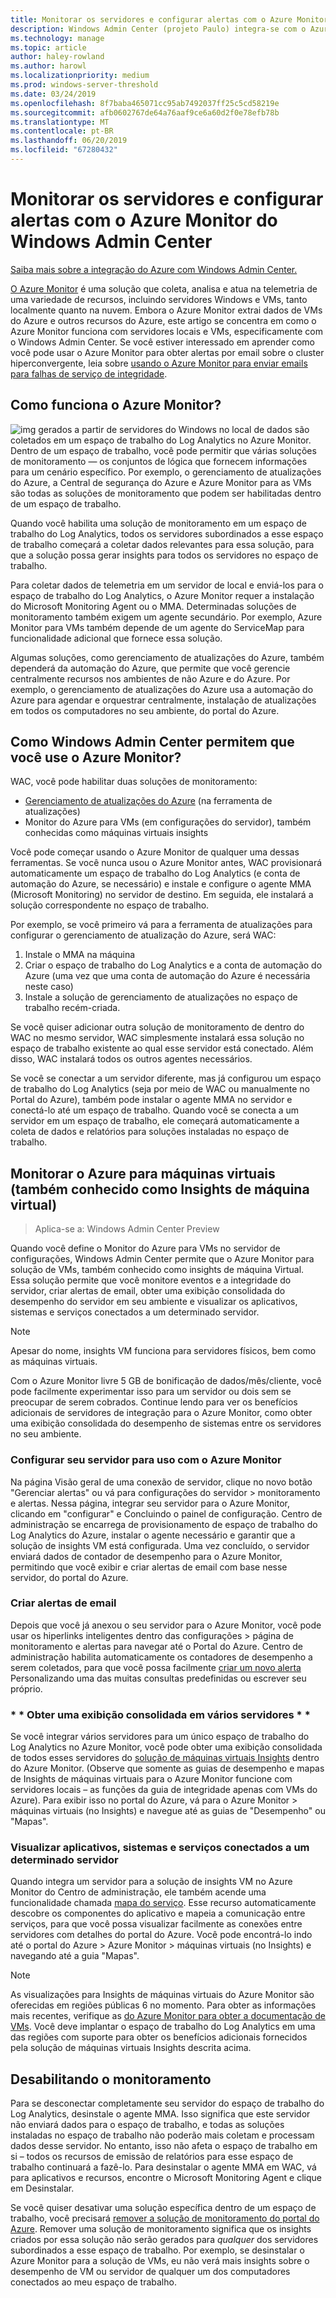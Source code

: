 ```yaml
---
title: Monitorar os servidores e configurar alertas com o Azure Monitor do Windows Admin Center
description: Windows Admin Center (projeto Paulo) integra-se com o Azure Monitor
ms.technology: manage
ms.topic: article
author: haley-rowland
ms.author: harowl
ms.localizationpriority: medium
ms.prod: windows-server-threshold
ms.date: 03/24/2019
ms.openlocfilehash: 8f7baba465071cc95ab7492037ff25c5cd58219e
ms.sourcegitcommit: afb0602767de64a76aaf9ce6a60d2f0e78efb78b
ms.translationtype: MT
ms.contentlocale: pt-BR
ms.lasthandoff: 06/20/2019
ms.locfileid: "67280432"
---
```

# <a name="monitor-servers-and-configure-alerts-with-azure-monitor-from-windows-admin-center"></a>Monitorar os servidores e configurar alertas com o Azure Monitor do Windows Admin Center

[Saiba mais sobre a integração do Azure com Windows Admin Center.](../plan/azure-integration-options.md)

[O Azure Monitor](https://docs.microsoft.com/azure/azure-monitor/overview) é uma solução que coleta, analisa e atua na telemetria de uma variedade de recursos, incluindo servidores Windows e VMs, tanto localmente quanto na nuvem. Embora o Azure Monitor extrai dados de VMs do Azure e outros recursos do Azure, este artigo se concentra em como o Azure Monitor funciona com servidores locais e VMs, especificamente com o Windows Admin Center. Se você estiver interessado em aprender como você pode usar o Azure Monitor para obter alertas por email sobre o cluster hiperconvergente, leia sobre [usando o Azure Monitor para enviar emails para falhas de serviço de integridade](https://docs.microsoft.com/windows-server/storage/storage-spaces/configure-azure-monitor).

## <a name="how-does-azure-monitor-work"></a>Como funciona o Azure Monitor?
![img](../media/azure-monitor-diagram.png) gerados a partir de servidores do Windows no local de dados são coletados em um espaço de trabalho do Log Analytics no Azure Monitor. Dentro de um espaço de trabalho, você pode permitir que várias soluções de monitoramento — os conjuntos de lógica que fornecem informações para um cenário específico. Por exemplo, o gerenciamento de atualizações do Azure, a Central de segurança do Azure e Azure Monitor para as VMs são todas as soluções de monitoramento que podem ser habilitadas dentro de um espaço de trabalho. 

Quando você habilita uma solução de monitoramento em um espaço de trabalho do Log Analytics, todos os servidores subordinados a esse espaço de trabalho começará a coletar dados relevantes para essa solução, para que a solução possa gerar insights para todos os servidores no espaço de trabalho. 

Para coletar dados de telemetria em um servidor de local e enviá-los para o espaço de trabalho do Log Analytics, o Azure Monitor requer a instalação do Microsoft Monitoring Agent ou o MMA. Determinadas soluções de monitoramento também exigem um agente secundário. Por exemplo, Azure Monitor para VMs também depende de um agente do ServiceMap para funcionalidade adicional que fornece essa solução. 

Algumas soluções, como gerenciamento de atualizações do Azure, também dependerá da automação do Azure, que permite que você gerencie centralmente recursos nos ambientes de não Azure e do Azure. Por exemplo, o gerenciamento de atualizações do Azure usa a automação do Azure para agendar e orquestrar centralmente, instalação de atualizações em todos os computadores no seu ambiente, do portal do Azure.


## <a name="how-does-windows-admin-center-enable-you-to-use-azure-monitor"></a>Como Windows Admin Center permitem que você use o Azure Monitor?

WAC, você pode habilitar duas soluções de monitoramento:

- [Gerenciamento de atualizações do Azure](azure-update-management.md) (na ferramenta de atualizações)
- Monitor do Azure para VMs (em configurações do servidor), também conhecidas como máquinas virtuais insights

Você pode começar usando o Azure Monitor de qualquer uma dessas ferramentas. Se você nunca usou o Azure Monitor antes, WAC provisionará automaticamente um espaço de trabalho do Log Analytics (e conta de automação do Azure, se necessário) e instale e configure o agente MMA (Microsoft Monitoring) no servidor de destino. Em seguida, ele instalará a solução correspondente no espaço de trabalho. 

Por exemplo, se você primeiro vá para a ferramenta de atualizações para configurar o gerenciamento de atualização do Azure, será WAC:

1. Instale o MMA na máquina
2. Criar o espaço de trabalho do Log Analytics e a conta de automação do Azure (uma vez que uma conta de automação do Azure é necessária neste caso)
3. Instale a solução de gerenciamento de atualizações no espaço de trabalho recém-criada.

Se você quiser adicionar outra solução de monitoramento de dentro do WAC no mesmo servidor, WAC simplesmente instalará essa solução no espaço de trabalho existente ao qual esse servidor está conectado. Além disso, WAC instalará todos os outros agentes necessários.

Se você se conectar a um servidor diferente, mas já configurou um espaço de trabalho do Log Analytics (seja por meio de WAC ou manualmente no Portal do Azure), também pode instalar o agente MMA no servidor e conectá-lo até um espaço de trabalho. Quando você se conecta a um servidor em um espaço de trabalho, ele começará automaticamente a coleta de dados e relatórios para soluções instaladas no espaço de trabalho.

## <a name="azure-monitor-for-virtual-machines-aka-virtual-machine-insights"></a>Monitorar o Azure para máquinas virtuais (também conhecido como Insights de máquina virtual)
>Aplica-se a: Windows Admin Center Preview

Quando você define o Monitor do Azure para VMs no servidor de configurações, Windows Admin Center permite que o Azure Monitor para solução de VMs, também conhecido como insights de máquina Virtual. Essa solução permite que você monitore eventos e a integridade do servidor, criar alertas de email, obter uma exibição consolidada do desempenho do servidor em seu ambiente e visualizar os aplicativos, sistemas e serviços conectados a um determinado servidor.

> [!NOTE]
> Apesar do nome, insights VM funciona para servidores físicos, bem como as máquinas virtuais.

Com o Azure Monitor livre 5 GB de bonificação de dados/mês/cliente, você pode facilmente experimentar isso para um servidor ou dois sem se preocupar de serem cobrados. Continue lendo para ver os benefícios adicionais de servidores de integração para o Azure Monitor, como obter uma exibição consolidada do desempenho de sistemas entre os servidores no seu ambiente.

### <a name="set-up-your-server-for-use-with-azure-monitor"></a>**Configurar seu servidor para uso com o Azure Monitor**

Na página Visão geral de uma conexão de servidor, clique no novo botão "Gerenciar alertas" ou vá para configurações do servidor > monitoramento e alertas. Nessa página, integrar seu servidor para o Azure Monitor, clicando em "configurar" e Concluindo o painel de configuração. Centro de administração se encarrega de provisionamento de espaço de trabalho do Log Analytics do Azure, instalar o agente necessário e garantir que a solução de insights VM está configurada. Uma vez concluído, o servidor enviará dados de contador de desempenho para o Azure Monitor, permitindo que você exibir e criar alertas de email com base nesse servidor, do portal do Azure.

### <a name="create-email-alerts"></a>**Criar alertas de email**

Depois que você já anexou o seu servidor para o Azure Monitor, você pode usar os hiperlinks inteligentes dentro das configurações > página de monitoramento e alertas para navegar até o Portal do Azure. Centro de administração habilita automaticamente os contadores de desempenho a serem coletados, para que você possa facilmente [criar um novo alerta](https://docs.microsoft.com/azure/azure-monitor/platform/alerts-log) Personalizando uma das muitas consultas predefinidas ou escrever seu próprio.

### <a name="get-a-consolidated-view-across-multiple-servers-"></a>\* * Obter uma exibição consolidada em vários servidores * *

Se você integrar vários servidores para um único espaço de trabalho do Log Analytics no Azure Monitor, você pode obter uma exibição consolidada de todos esses servidores do [solução de máquinas virtuais Insights](https://docs.microsoft.com/azure/azure-monitor/insights/vminsights-overview) dentro do Azure Monitor.  (Observe que somente as guias de desempenho e mapas de Insights de máquinas virtuais para o Azure Monitor funcione com servidores locais – as funções da guia de integridade apenas com VMs do Azure). Para exibir isso no portal do Azure, vá para o Azure Monitor > máquinas virtuais (no Insights) e navegue até as guias de "Desempenho" ou "Mapas".

### <a name="visualize-apps-systems-and-services-connected-to-a-given-server"></a>**Visualizar aplicativos, sistemas e serviços conectados a um determinado servidor**

Quando integra um servidor para a solução de insights VM no Azure Monitor do Centro de administração, ele também acende uma funcionalidade chamada [mapa do serviço](https://docs.microsoft.com/azure/azure-monitor/insights/service-map). Esse recurso automaticamente descobre os componentes do aplicativo e mapeia a comunicação entre serviços, para que você possa visualizar facilmente as conexões entre servidores com detalhes do portal do Azure. Você pode encontrá-lo indo até o portal do Azure > Azure Monitor > máquinas virtuais (no Insights) e navegando até a guia "Mapas".

> [!NOTE]
> As visualizações para Insights de máquinas virtuais do Azure Monitor são oferecidas em regiões públicas 6 no momento.  Para obter as informações mais recentes, verifique as [do Azure Monitor para obter a documentação de VMs](https://docs.microsoft.com/azure/azure-monitor/insights/vminsights-onboard#log-analytics).  Você deve implantar o espaço de trabalho do Log Analytics em uma das regiões com suporte para obter os benefícios adicionais fornecidos pela solução de máquinas virtuais Insights descrita acima.

## <a name="disabling-monitoring"></a>Desabilitando o monitoramento

Para se desconectar completamente seu servidor do espaço de trabalho do Log Analytics, desinstale o agente MMA. Isso significa que este servidor não enviará dados para o espaço de trabalho, e todas as soluções instaladas no espaço de trabalho não poderão mais coletam e processam dados desse servidor. No entanto, isso não afeta o espaço de trabalho em si – todos os recursos de emissão de relatórios para esse espaço de trabalho continuará a fazê-lo. Para desinstalar o agente MMA em WAC, vá para aplicativos e recursos, encontre o Microsoft Monitoring Agent e clique em Desinstalar.

Se você quiser desativar uma solução específica dentro de um espaço de trabalho, você precisará [remover a solução de monitoramento do portal do Azure](https://docs.microsoft.com/azure/azure-monitor/insights/solutions#remove-a-management-solution). Remover uma solução de monitoramento significa que os insights criados por essa solução não serão gerados para _qualquer_ dos servidores subordinados a esse espaço de trabalho. Por exemplo, se desinstalar o Azure Monitor para a solução de VMs, eu não verá mais insights sobre o desempenho de VM ou servidor de qualquer um dos computadores conectados ao meu espaço de trabalho.